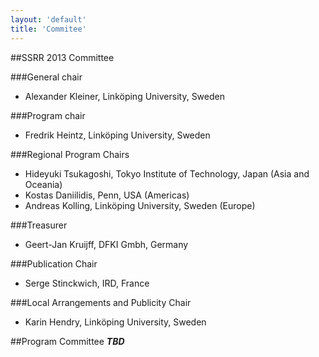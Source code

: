 ```yaml
---
layout: 'default'
title: 'Commitee'
---
```


##SSRR 2013 Committee

###General chair
 * Alexander Kleiner, Linköping University, Sweden

###Program chair
 * Fredrik Heintz, Linköping University, Sweden

###Regional Program Chairs
 * Hideyuki Tsukagoshi, Tokyo Institute of Technology, Japan (Asia and Oceania)
 * Kostas Daniilidis, Penn, USA (Americas)
 * Andreas Kolling, Linköping University, Sweden (Europe)

###Treasurer
 * Geert-Jan Kruijff, DFKI Gmbh, Germany

###Publication Chair
 * Serge Stinckwich, IRD, France 

###Local Arrangements and Publicity Chair
 * Karin Hendry, Linköping University, Sweden

##Program Committee
***TBD***

